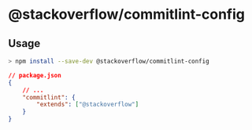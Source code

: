 # @stackoverflow/commitlint-config

## Usage

```sh
> npm install --save-dev @stackoverflow/commitlint-config
```

```json
// package.json
{
    // ...
    "commitlint": {
        "extends": ["@stackoverflow"]
    }
}
```

